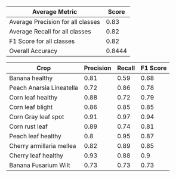| Average Metric                    | Score  |
|-----------------------------------|--------|
| Average Precision for all classes | 0.83   |
| Average Recall for all classes    | 0.82   |
| F1 Score for all classes          | 0.82   |
| Overall Accuracy                  | 0.8444 |

| Crop                     | Precision | Recall | F1 Score |
|--------------------------|-----------|--------|----------|
| Banana healthy           | 0.81      | 0.59   | 0.68     |
| Peach Anarsia Lineatella | 0.72      | 0.86   | 0.78     |
| Corn leaf healthy        | 0.88      | 0.72   | 0.79     |
| Corn leaf blight         | 0.86      | 0.85   | 0.85     |
| Corn Gray leaf spot      | 0.91      | 0.97   | 0.94     |
| Corn rust leaf           | 0.89      | 0.74   | 0.81     |
| Peach leaf healthy       | 0.8       | 0.95   | 0.87     |
| Cherry armillaria mellea | 0.82      | 0.89   | 0.85     |
| Cherry leaf healthy      | 0.93      | 0.88   | 0.9      |
| Banana Fusarium Wilt     | 0.73      | 0.73   | 0.73     |
